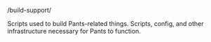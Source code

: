 /build-support/

Scripts used to build Pants-related things. Scripts, config, and other infrastructure necessary
for Pants to function.
